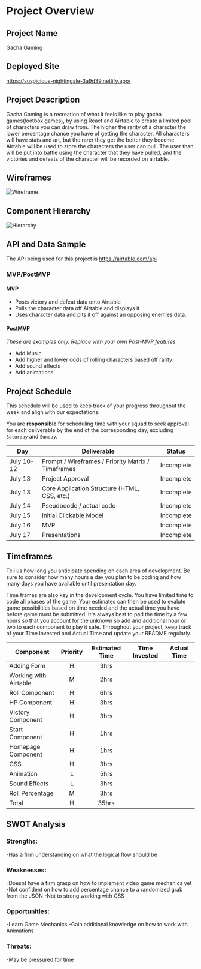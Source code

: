 # Project Overview

## Project Name

Gacha Gaming

## Deployed Site

https://suspicious-nightingale-3a9d39.netlify.app/

## Project Description

Gacha Gaming is a recreation of what it feels like to play gacha games(lootbox games), by using React and Airtable to create a limited pool of characters you can draw from. The higher the rarity of a character the lower percentage chance you have of getting the character. All characters will have stats and art, but the rarer they get the better they become. Airtable will be used to store the characters the user can pull. The user than will be put into battle using the character that they have pulled, and the victories and defeats of the character will be recorded on airtable.

## Wireframes

![Wireframe](https://i.imgur.com/4HuEB0i.jpg)

## Component Hierarchy
![Hierarchy](https://i.imgur.com/ja5U2R0.jpg)

## API and Data Sample

The API being used for this project is https://airtable.com/api

### MVP/PostMVP  

#### MVP 

- Posts victory and defeat data onto Airtable
- Pulls the character data off Airtable and displays it
- Uses character data and pits it off against an opposing enemies data.

#### PostMVP  
*These are examples only. Replace with your own Post-MVP features.*

- Add Music
- Add higher and lower odds of rolling characters based off rarity
- Add sound effects
- Add animations

## Project Schedule

This schedule will be used to keep track of your progress throughout the week and align with our expectations.  

You are **responsible** for scheduling time with your squad to seek approval for each deliverable by the end of the corresponding day, excluding `Saturday` and `Sunday`.

|  Day | Deliverable | Status
|---|---| ---|
|July 10-12| Prompt / Wireframes / Priority Matrix / Timeframes | Incomplete
|July 13| Project Approval | Incomplete
|July 13| Core Application Structure (HTML, CSS, etc.) | Incomplete
|July 14| Pseudocode / actual code | Incomplete
|July 15| Initial Clickable Model  | Incomplete
|July 16| MVP | Incomplete
|July 17| Presentations | Incomplete

## Timeframes

Tell us how long you anticipate spending on each area of development. Be sure to consider how many hours a day you plan to be coding and how many days you have available until presentation day.

Time frames are also key in the development cycle.  You have limited time to code all phases of the game.  Your estimates can then be used to evalute game possibilities based on time needed and the actual time you have before game must be submitted. It's always best to pad the time by a few hours so that you account for the unknown so add and additional hour or two to each component to play it safe. Throughout your project, keep track of your Time Invested and Actual Time and update your README regularly.

| Component | Priority | Estimated Time | Time Invested | Actual Time |
| --- | :---: |  :---: | :---: | :---: |
| Adding Form | H | 3hrs| | |
| Working with Airtable | M | 2hrs|  |  |
| Roll Component | H | 6hrs|  |  |
| HP Component | H | 3hrs|  |  |
| Victory Component | H | 3hrs|  |  |
| Start Component | H | 1hrs|  |  |
| Homepage Component| H | 1hrs|  |  |
| CSS | H | 3hrs|  |  |
| Animation | L | 5hrs|  |  |
| Sound Effects | L | 3hrs|  |  |
| Roll Percentage | M | 3hrs| | |
| Total | H | 35hrs|  |  |

## SWOT Analysis

### Strengths: 
-Has a firm understanding on what the logical flow should be

### Weaknesses:
-Doesnt have a firm grasp on how to implement video game mechanics yet
-Not confident on how to add percentage chance to a randomized grab from the JSON
-Not to strong working with CSS

### Opportunities:
-Learn Game Mechanics
-Gain additional knowledge on how to work with Animations

### Threats:
-May be pressured for time
